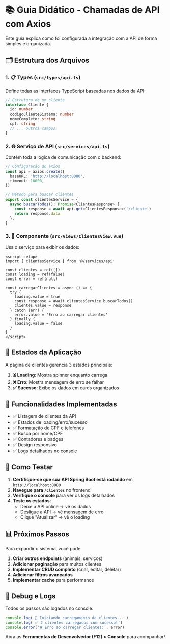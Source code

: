 # 📚 Guia Didático - Chamadas de API com Axios

Este guia explica como foi configurada a integração com a API de forma simples e organizada.

## 🗂️ Estrutura dos Arquivos

### 1. 📋 Types (`src/types/api.ts`)

Define todas as interfaces TypeScript baseadas nos dados da API:

```typescript
// Estrutura de um cliente
interface Cliente {
  id: number
  codigoClienteSistema: number
  nomeCompleto: string
  cpf: string
  // ... outros campos
}
```

### 2. 🌐 Serviço de API (`src/services/api.ts`)

Contém toda a lógica de comunicação com o backend:

```typescript
// Configuração do axios
const api = axios.create({
  baseURL: 'http://localhost:8080',
  timeout: 10000,
})

// Método para buscar clientes
export const clientesService = {
  async buscarTodos(): Promise<ClientesResponse> {
    const response = await api.get<ClientesResponse>('/cliente')
    return response.data
  },
}
```

### 3. 🎨 Componente (`src/views/ClientesView.vue`)

Usa o serviço para exibir os dados:

```vue
<script setup>
import { clientesService } from '@/services/api'

const clientes = ref([])
const loading = ref(false)
const error = ref(null)

const carregarClientes = async () => {
  try {
    loading.value = true
    const response = await clientesService.buscarTodos()
    clientes.value = response
  } catch (err) {
    error.value = 'Erro ao carregar clientes'
  } finally {
    loading.value = false
  }
}
</script>
```

## 🎯 Estados da Aplicação

A página de clientes gerencia 3 estados principais:

1. **⏳ Loading**: Mostra spinner enquanto carrega
2. **❌ Erro**: Mostra mensagem de erro se falhar
3. **✅ Sucesso**: Exibe os dados em cards organizados

## 🔧 Funcionalidades Implementadas

- ✅ Listagem de clientes da API
- ✅ Estados de loading/erro/sucesso
- ✅ Formatação de CPF e telefones
- ✅ Busca por nome/CPF
- ✅ Contadores e badges
- ✅ Design responsivo
- ✅ Logs detalhados no console

## 🚀 Como Testar

1. **Certifique-se que sua API Spring Boot está rodando** em `http://localhost:8080`
2. **Navegue para `/clientes`** no frontend
3. **Verifique o console** para ver os logs detalhados
4. **Teste os estados**:
   - Deixe a API online → vê os dados
   - Desligue a API → vê mensagem de erro
   - Clique "Atualizar" → vê o loading

## 📊 Próximos Passos

Para expandir o sistema, você pode:

1. **Criar outros endpoints** (animais, serviços)
2. **Adicionar paginação** para muitos clientes
3. **Implementar CRUD completo** (criar, editar, deletar)
4. **Adicionar filtros avançados**
5. **Implementar cache** para performance

## 🐛 Debug e Logs

Todos os passos são logados no console:

```javascript
console.log('🔄 Iniciando carregamento de clientes...')
console.log('✅ 2 clientes carregados com sucesso!')
console.error('❌ Erro ao carregar clientes:', error)
```

Abra as **Ferramentas de Desenvolvedor (F12) > Console** para acompanhar!
